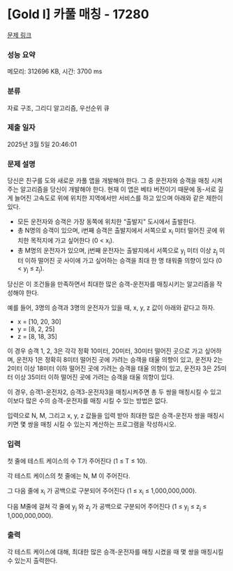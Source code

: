 # [Gold I] 카풀 매칭 - 17280 

[문제 링크](https://www.acmicpc.net/problem/17280) 

### 성능 요약

메모리: 312696 KB, 시간: 3700 ms

### 분류

자료 구조, 그리디 알고리즘, 우선순위 큐

### 제출 일자

2025년 3월 5일 20:46:01

### 문제 설명

<p>당신은 친구를 도와 새로운 카풀 앱을 개발해야 한다. 그 중 운전자와 승객을 매칭 시켜주는 알고리즘을 당신이 개발해야 한다. 현재 이 앱은 베타 버전이기 때문에 동-서로 길게 늘어진 고속도로 위에 위치한 지역에서만 서비스를 하고 있으며 아래와 같은 제한이 있다. </p>

<ul>
	<li>모든 운전자와 승객은 가장 동쪽에 위치한 “출발지" 도시에서 출발한다.</li>
	<li>총 N명의 승객이 있으며, i번째 승객은 출발지에서 서쪽으로 x<sub>i</sub> 미터 떨어진 곳에 위치한 목적지에 가고 싶어한다 (0 < x<sub>i</sub>).</li>
	<li>총 M명의 운전자가 있으며, j번째 운전자는 출발지에서 서쪽으로 y<sub>j</sub> 미터 이상 z<sub>j</sub> 미터 이하 떨어진 곳 사이에 가고 싶어하는 승객을 최대 한 명 태워줄 의향이 있다 (0 < y<sub>j</sub> ≤ z<sub>j</sub>). </li>
</ul>

<p>당신은 이 조건들을 만족하면서 최대한 많은 승객-운전자를 매칭시키는 알고리즘을 작성해야 한다.</p>

<p>예를 들어, 3명의 승객과 3명의 운전자가 있을 때, x, y, z 값이 아래와 같다고 하자.</p>

<ul>
	<li>x = [10, 20, 30]</li>
	<li>y = [8, 2, 25]</li>
	<li>z = [8, 18, 35]</li>
</ul>

<p>이 경우 승객 1, 2, 3은 각각 정확 10미터, 20미터, 30미터 떨어진 곳으로 가고 싶어하며, 운전자 1은 정확히 8미터 떨어진 곳에 가려는 승객을 태울 의향이 있고,  운전자 2는 2미터 이상 18미터 이하 떨어진 곳에 가려는 승객을 태울 의향이 있고, 운전자 3은 25미터 이상 35미터 이하 떨어진 곳에 가려는 승객을 태울 의향이 있다.</p>

<p>이 경우, 승객1-운전자2, 승객3-운전자3을 매칭시켜주면 총 두 쌍을 매칭시킬 수 있고 이보다 많은 수의 승객-운전자를 매칭 시킬 수 있는 방법은 없다.</p>

<p>입력으로 N, M, 그리고 x, y, z 값들을 입력 받아 최대한 많은 승객-운전자 쌍을 매칭시키면 몇 쌍을 매칭 시킬 수 있는지 계산하는 프로그램을 작성하시오.</p>

### 입력 

 <p>첫 줄에 테스트 케이스의 수 T가 주어진다 (1 ≤ T ≤ 10).</p>

<p>각 테스트 케이스의 첫 줄에는 N, M 이 주어진다.</p>

<p>그 다음 줄에 x<sub>i</sub> 가 공백으로 구분되어 주어진다 (1 ≤ x<sub>i</sub> ≤ 1,000,000,000).</p>

<p>다음 M줄에 걸쳐 각 줄에 y<sub>j</sub> 와 z<sub>j</sub> 가 공백으로 구분되어 주어진다 (1 ≤ y<sub>j</sub> ≤ z<sub>j</sub> ≤ 1,000,000,000).</p>

### 출력 

 <p>각 테스트 케이스에 대해, 최대한 많은 승객-운전자를 매칭 시켰을 때 몇 쌍을 매칭시킬 수 있는지 출력한다.</p>

